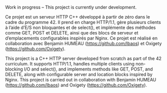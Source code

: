 Work in progress – This project is currently under development.


Ce projet est un serveur HTTP C++ développé à partir de zéro dans le cadre du programme 42.
Il prend en charge HTTP/1.1, gère plusieurs clients à l’aide d’E/S non bloquantes et de select(), et implémente des méthodes comme GET, POST et DELETE, ainsi que des blocs de serveur et d’emplacements configurables inspirés par Nginx.
Ce projet est réalisé en collaboration avec Benjamin HUMEAU (https://github.com/Ibaos) et Oxigety (https://github.com/Oxigety).

This project is a C++ HTTP server developed from scratch as part of the 42 curriculum.
It supports HTTP/1.1, handles multiple clients using non-blocking I/O and select(), and implements methods like GET, POST, and DELETE, along with configurable server and location blocks inspired by Nginx.
This project is carried out in collaboration with Benjamin HUMEAU (https://github.com/Ibaos) and Oxigety (https://github.com/Oxigety).
